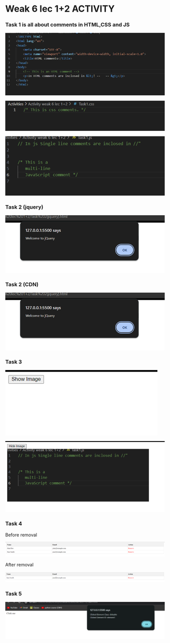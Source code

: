 <h1> Weak 6 lec 1+2 ACTIVITY</h1>
<h3>Task 1 is all about comments in HTML,CSS and JS</h3>

![img 1](img1.png)<br>

![img](img2.png)<br>

![img](img3.png)


<h3>Task 2 (jquery)</h3>

![example](T2.png)

<h3>Task 2 (CDN)</h3>

![example](T2.png)

<h3>Task 3</h3>

![example](T31.png)

![example](T32.png)


<h3>Task 4</h3>

<p>Before removal</p>

![example](br.png)

<p>After removal</p>

![example](ar.png)


<h3>Task 5</h3>

![example](t5.png)